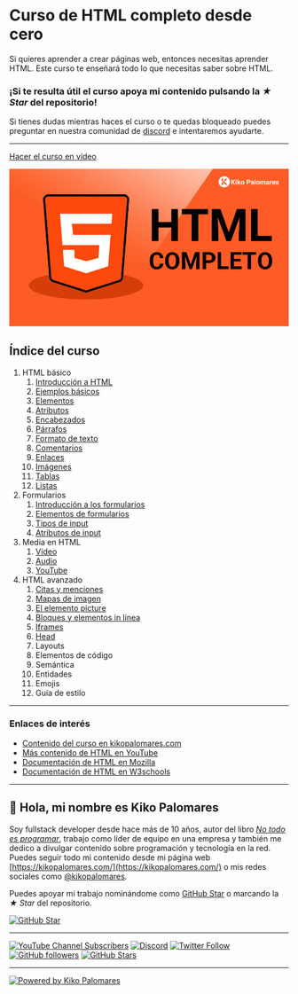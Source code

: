 # Curso de HTML completo desde cero

Si quieres aprender a crear páginas web, entonces necesitas aprender HTML. Este curso te enseñará todo lo que necesitas saber sobre HTML.

### ¡Si te resulta útil el curso apoya mi contenido pulsando la *★ Star* del repositorio!

Si tienes dudas mientras haces el curso o te quedas bloqueado puedes preguntar en nuestra comunidad de [discord](http://kikopalomares.com/discord) e intentaremos ayudarte.

----

[Hacer el curso en vídeo](https://kikopalomares.com/cursos/html)

<a href="https://kikopalomares.com/cursos/html" target="_blank">
    <img src="./img/curso_html_thumbnail.jpg" alt="Imagen del curso de HTML de Kiko Palomares">
</a>


## Índice del curso

1. HTML básico
    1. [Introducción a HTML](./modulos/01_HTML_básico/1.1_Introduccion_a_HTML.md)
    2. [Ejemplos básicos](./modulos/01_HTML_básico/1.2_Ejemplos_basicos.md)
    3. [Elementos](./modulos/01_HTML_básico/1.3_Elementos.md)
    4. [Atributos](./modulos/01_HTML_básico/1.4_Atributos.md)
    5. [Encabezados](./modulos/01_HTML_básico/1.5_Encabezados.md)
    6. [Párrafos](./modulos/01_HTML_básico/1.6_Parrafos.md)
    7. [Formato de texto](./modulos/01_HTML_básico/1.7_Formato_de_texto.md)
    8. [Comentarios](./modulos/01_HTML_básico/1.8_Comentarios.md)
    9. [Enlaces](./modulos/01_HTML_básico/1.9_Enlaces.md)
    10. [Imágenes](./modulos/01_HTML_básico/1.10_Imagenes.md)
    11. [Tablas](./modulos/01_HTML_básico/1.11_Tablas.md)
    12. [Listas](./modulos/01_HTML_básico/1.12_Listas.md)
2. Formularios
   1. [Introducción a los formularios](./modulos/02_formularios/2.1_Formularios.md)
   2. [Elementos de formularios](./modulos/02_Formularios/2.2_Elementos_de_formulario.md)
   3. [Tipos de input](./modulos/02_Formularios/2.3_Tipos_de_input.md)
   4. [Atributos de input](./modulos/02_Formularios/2.4_Atributos_de_input.md)
3. Media en HTML
   1. [Vídeo](./modulos/03_Media_en_HTML/3.1_video.md)
   2. [Audio](./modulos/03_Media_en_HTML/3.2_audio.md)
   3. [YouTube](./modulos/03_Media_en_HTML/3.3_youtube.md)
4. HTML avanzado
   1. [Citas y menciones](./modulos/04_HTML_avanzado/4.1_Citas_y_menciones.md)
   2. [Mapas de imagen](./modulos/04_HTML_avanzado/4.2_Mapas_de_imagen.md)
   3. [El elemento picture](./modulos/04_HTML_avanzado/4.3_Elemento_picture.md)
   4. [Bloques y elementos in línea](./modulos/04_HTML_avanzado/4.4_Bloques_y_elementos_en_linea.md)
   5. [Iframes](./modulos/04_HTML_avanzado/4.5_Iframes.md)
   6. [Head](./modulos/04_HTML_avanzado/4.6_Head.md)
   7. Layouts
   8. Elementos de código
   9. Semántica
   10. Entidades
   11. Emojis
   12. Guía de estilo

-----------

### Enlaces de interés

- [Contenido del curso en kikopalomares.com](https://kikopalomares.com/cursos/html)
- [Más contenido de HTML en YouTube](https://www.youtube.com/playlist?list=PLnunbwZjHqMOFL0vGRg-2OhV8fTtbujrD)
- [Documentación de HTML en Mozilla](https://developer.mozilla.org/es/docs/Web/HTML)
- [Documentación de HTML en W3schools](https://www.w3schools.com/html/)

------------

## 👋 Hola, mi nombre es Kiko Palomares

Soy fullstack developer desde hace más de 10 años, autor del libro [*No todo es programar*](https://notodoesprogramar.com/), trabajo como líder de equipo en una empresa y también me dedico a divulgar contenido sobre programación y tecnología en la red. Puedes seguir todo mi contenido desde mi página web [https://kikopalomares.com/](https://kikopalomares.com/) o mis redes sociales como [@kikopalomares](https://kiko.pro/).

Puedes apoyar mi trabajo nominándome como [GitHub Star](https://stars.github.com/nominate/) o marcando la *★ Star* del repositorio.

[![GitHub Star](https://img.shields.io/badge/-%E2%98%85%20Nominar%20a%20Star-yellow)](https://stars.github.com/nominate/)

-----

[![YouTube Channel Subscribers](https://img.shields.io/youtube/channel/subscribers/UClk6ZM2sM04tofDdFro8pag?style=social)](https://www.youtube.com/kikopalomares/?sub_confirmation=1)
[![Discord](https://img.shields.io/discord/701885087217614959?style=social&label=Discord&logo=discord)](http://kikopalomares.com/discord)
[![Twitter Follow](https://img.shields.io/twitter/follow/kikopalomares?style=social)](https://twitter.com/kikopalomares)
[![GitHub followers](https://img.shields.io/github/followers/kikopalomares?style=social)](https://github.com/KikoPalomares)
[![GitHub Stars](https://img.shields.io/github/stars/kikopalomares?style=social)](https://github.com/KikoPalomares)

-----

[![Powered by Kiko Palomares](https://img.shields.io/badge/-Powered%20by%20Kiko%20Palomares-red)](https://kikopalomares.com/)